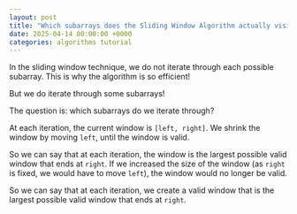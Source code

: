```yaml
---
layout: post
title: "Which subarrays does the Sliding Window Algorithm actually visit?"
date: 2025-04-14 00:00:00 +0000
categories: algorithms tutorial
---
```


In the sliding window technique, we do not iterate through each possible subarray. This is why the algorithm is so efficient!

But we do iterate through some subarrays!

The question is: which subarrays do we iterate through?

At each iteration, the current window is `[left, right]`. We shrink the window by moving `left`, until the window is valid.

So we can say that at each iteration, the window is the largest possible valid window that ends at `right`. If we increased the size of the window (as `right` is fixed, we would have to move `left`), the window would no longer be valid.

So we can say that at each iteration, we create a valid window that is the largest possible valid window that ends at `right`.

